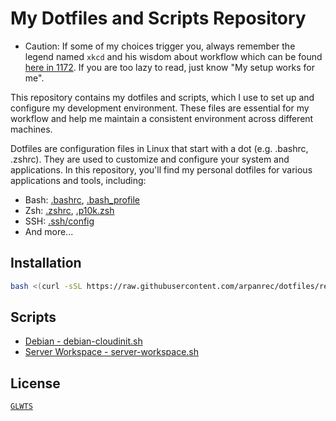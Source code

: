 # My Dotfiles and Scripts Repository

* Caution: If some of my choices trigger you, always remember the legend named `xkcd` and his wisdom about workflow which can be found [here in 1172](https://xkcd.com/1172/). If you are too lazy to read, just know "My setup works for me".

This repository contains my dotfiles and scripts, which I use to set up and configure my development environment. These files are essential for my workflow and help me maintain a consistent environment across different machines.

Dotfiles are configuration files in Linux that start with a dot (e.g. .bashrc, .zshrc).
They are used to customize and configure your system and applications.
In this repository, you'll find my personal dotfiles for various applications and tools, including:

* Bash: [.bashrc](/.bashrc), [.bash_profile](/.bash_profile)
* Zsh: [.zshrc](/.zshrc), [.p10k.zsh](/.p10k.zsh)
* SSH: [.ssh/config](/.ssh/config)
* And more...

## Installation

```bash
bash <(curl -sSL https://raw.githubusercontent.com/arpanrec/dotfiles/refs/heads/main/.script.d/dot-install.sh)
```

## Scripts

* [Debian - debian-cloudinit.sh](/docs/.script.d/debian-cloudinit.md)
* [Server Workspace - server-workspace.sh](/docs/.script.d/server-workspace.md)

## License

[`GLWTS`](/docs/LICENSE)
